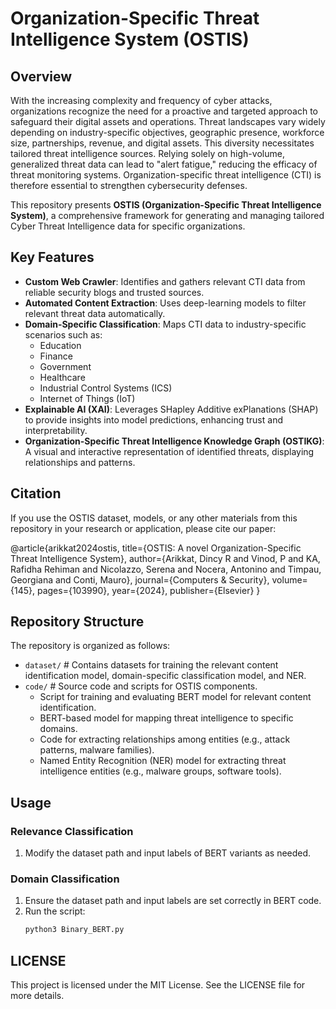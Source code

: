 # Organization-Specific Threat Intelligence System (OSTIS)

## Overview

With the increasing complexity and frequency of cyber attacks, organizations recognize the need for a proactive and targeted approach to safeguard their digital assets and operations. Threat landscapes vary widely depending on industry-specific objectives, geographic presence, workforce size, partnerships, revenue, and digital assets. This diversity necessitates tailored threat intelligence sources. Relying solely on high-volume, generalized threat data can lead to "alert fatigue," reducing the efficacy of threat monitoring systems. Organization-specific threat intelligence (CTI) is therefore essential to strengthen cybersecurity defenses.

This repository presents **OSTIS (Organization-Specific Threat Intelligence System)**, a comprehensive framework for generating and managing tailored Cyber Threat Intelligence data for specific organizations.

## Key Features

- **Custom Web Crawler**: Identifies and gathers relevant CTI data from reliable security blogs and trusted sources.
- **Automated Content Extraction**: Uses deep-learning models to filter relevant threat data automatically.
- **Domain-Specific Classification**: Maps CTI data to industry-specific scenarios such as:
  - Education
  - Finance
  - Government
  - Healthcare
  - Industrial Control Systems (ICS)
  - Internet of Things (IoT)
- **Explainable AI (XAI)**: Leverages SHapley Additive exPlanations (SHAP) to provide insights into model predictions, enhancing trust and interpretability.
- **Organization-Specific Threat Intelligence Knowledge Graph (OSTIKG)**: A visual and interactive representation of identified threats, displaying relationships and patterns.
  
## Citation 
If you use the OSTIS dataset, models, or any other materials from this repository in your research or application, please cite our paper:

@article{arikkat2024ostis,
  title={OSTIS: A novel Organization-Specific Threat Intelligence System},
  author={Arikkat, Dincy R and Vinod, P and KA, Rafidha Rehiman and Nicolazzo, Serena and Nocera, Antonino and Timpau, Georgiana and Conti, Mauro},
  journal={Computers \& Security},
  volume={145},
  pages={103990},
  year={2024},
  publisher={Elsevier}
}

## Repository Structure

The repository is organized as follows:

- `dataset/`                         # Contains datasets for training the relevant content identification model, domain-specific classification model, and NER.
- `code/`                            # Source code and scripts for OSTIS components.
  -  Script for training and evaluating BERT model for relevant content identification.
  -  BERT-based model for mapping threat intelligence to specific domains.
  -  Code for extracting relationships among entities (e.g., attack patterns, malware families).
  -  Named Entity Recognition (NER) model for extracting threat intelligence entities (e.g., malware groups, software tools).


## Usage

### Relevance Classification
1. Modify the dataset path and input labels of BERT variants as needed.

### Domain Classification
1. Ensure the dataset path and input labels are set correctly in BERT code.
2. Run the script:
   ```bash
   python3 Binary_BERT.py


## LICENSE 
This project is licensed under the MIT License. See the LICENSE file for more details.
